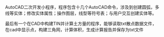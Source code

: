 AutoCAD二次开发小程序，程序包含十几个AutoCAD命令，涉及到创建圆弧，多线等实体；修改实体属性；操作图层，线型等符号表；与用户交互创建实体等。

最后有一个在CAD中构建TIN并计算土方量的程序，能够读取txt散点数据文件，在cad中显示点，构建三角网，计算体积，生成计算报告并保存为txt文件

